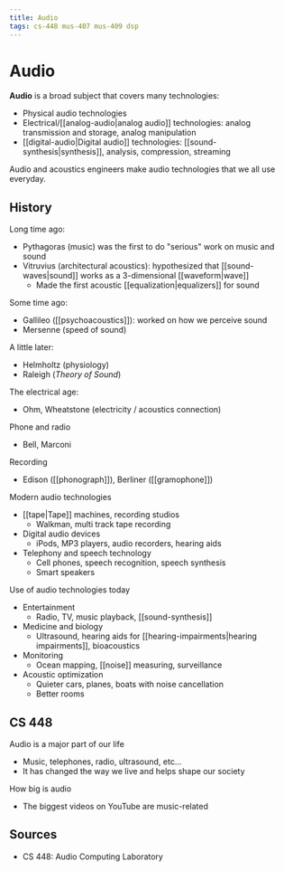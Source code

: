 ```yaml
---
title: Audio
tags: cs-448 mus-407 mus-409 dsp
---
```


# Audio

**Audio** is a broad subject that covers many technologies:

- Physical audio technologies
- Electrical/[[analog-audio|analog audio]] technologies: analog transmission and storage, analog manipulation
- [[digital-audio|Digital audio]] technologies: [[sound-synthesis|synthesis]], analysis, compression, streaming

Audio and acoustics engineers make audio technologies that we all use everyday.

## History

Long time ago:

- Pythagoras (music) was the first to do "serious" work on music and sound
- Vitruvius (architectural acoustics): hypothesized that [[sound-waves|sound]] works as a 3-dimensional [[waveform|wave]]
  - Made the first acoustic [[equalization|equalizers]] for sound

Some time ago:

- Gallileo ([[psychoacoustics]]): worked on how we perceive sound
- Mersenne (speed of sound)

A little later:

- Helmholtz (physiology)
- Raleigh (_Theory of Sound_)

The electrical age:

- Ohm, Wheatstone (electricity / acoustics connection)

Phone and radio

- Bell, Marconi

Recording

- Edison ([[phonograph]]), Berliner ([[gramophone]])

Modern audio technologies

- [[tape|Tape]] machines, recording studios
  - Walkman, multi track tape recording
- Digital audio devices
  - iPods, MP3 players, audio recorders, hearing aids
- Telephony and speech technology
  - Cell phones, speech recognition, speech synthesis
  - Smart speakers

Use of audio technologies today

- Entertainment
  - Radio, TV, music playback, [[sound-synthesis]]
- Medicine and biology
  - Ultrasound, hearing aids for [[hearing-impairments|hearing impairments]], bioacoustics
- Monitoring
  - Ocean mapping, [[noise]] measuring, surveillance
- Acoustic optimization
  - Quieter cars, planes, boats with noise cancellation
  - Better rooms

## CS 448

Audio is a major part of our life

- Music, telephones, radio, ultrasound, etc...
- It has changed the way we live and helps shape our society

How big is audio

- The biggest videos on YouTube are music-related

## Sources

- CS 448: Audio Computing Laboratory
